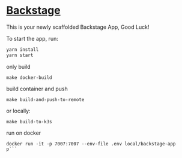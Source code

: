 # [Backstage](https://backstage.io)

This is your newly scaffolded Backstage App, Good Luck!

To start the app, run:

```sh
yarn install
yarn start
```
only build
```
make docker-build
```

build container and push
```
make build-and-push-to-remote
```
or locally:
```
make build-to-k3s
```
run on docker
```
docker run -it -p 7007:7007 --env-file .env local/backstage-app
p```
